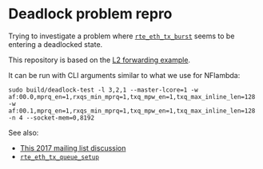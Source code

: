 # Deadlock problem repro

Trying to investigate a problem where [`rte_eth_tx_burst`](https://doc.dpdk.org/api-19.11/rte__ethdev_8h.html#a83e56cabbd31637efd648e3fc010392b) seems to be entering a deadlocked state. 

This repository is based on the [L2 forwarding example](https://doc.dpdk.org/guides-19.11/sample_app_ug/l2_forward_real_virtual.html).

It can be run with CLI arguments similar to what we use for NFlambda:

```
sudo build/deadlock-test -l 3,2,1 --master-lcore=1 -w af:00.0,mprq_en=1,rxqs_min_mprq=1,txq_mpw_en=1,txq_max_inline_len=128 -w af:00.1,mprq_en=1,rxqs_min_mprq=1,txq_mpw_en=1,txq_max_inline_len=128 -n 4 --socket-mem=0,8192
```

See also:

* [This 2017 mailing list discussion](https://mails.dpdk.org/archives/users/2017-January/001474.html)
* [`rte_eth_tx_queue_setup`](https://doc.dpdk.org/api-19.11/rte__ethdev_8h.html#a796c2f20778984c6f41b271e36bae50e)

